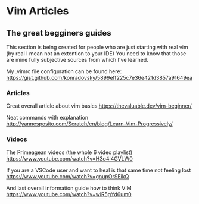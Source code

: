 # Vim Articles 

## The great begginers guides
This section is being created for people who are just starting with real vim (by real I mean not an extention to your IDE)
You need to know that those are mine fully subjective sources from which I've learned. 

My .vimrc file configuration can be found here:
https://gist.github.com/konradovsky/5899eff225c7e36e421d3857a91649ea

### Articles
Great overall article about vim basics
https://thevaluable.dev/vim-beginner/

Neat commands with explanation
http://yannesposito.com/Scratch/en/blog/Learn-Vim-Progressively/


### Videos

The Primeagean videos (the whole 6 video playlist)
https://www.youtube.com/watch?v=H3o4l4GVLW0

If you are a VSCode user and want to heal is that same time not feeling lost
https://www.youtube.com/watch?v=gnupOrSEikQ

And last overall information guide how to think VIM
https://www.youtube.com/watch?v=wlR5gYd6um0
